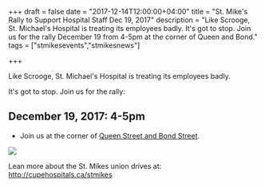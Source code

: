 +++
draft = false
date = "2017-12-14T12:00:00+04:00"
title = "St. Mike's Rally to Support Hospital Staff Dec 19, 2017"
description = "Like Scrooge, St. Michael's Hospital is treating its employees badly. It's got to stop. Join us for the rally December 19 from 4-5pm at the corner of Queen and Bond."
tags = ["stmikesevents","stmikesnews"]

+++

Like Scrooge, St. Michael's Hospital is treating its employees badly. 

It's got to stop. Join us for the rally:



## December 19, 2017: 4-5pm

- Join us at the corner of [Queen Street and Bond Street](https://encrypted.google.com/maps/place/Bond+St+%26+Queen+St+E,+Toronto,+ON/@43.6529167,-79.3791015,17z/data=!3m1!4b1!4m5!3m4!1s0x89d4cb33851419fd:0x1034f6391edf8eb4!8m2!3d43.6529167!4d-79.3769128?hl=en).

![](/img/events/rally.png)

Lean more about the St. Mikes union drives at: http://cupehospitals.ca/stmikes
